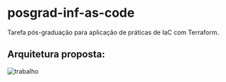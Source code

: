 # posgrad-inf-as-code
Tarefa pós-graduação para aplicação de práticas de IaC com Terraform.

## Arquitetura proposta:
![trabalho](https://user-images.githubusercontent.com/80229794/202351584-c5b8e045-8005-4e02-9e81-67b688ec57ff.png)
